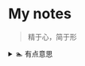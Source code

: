 # My notes

> 精于心，简于形

<details>
<summary>🏊 有点意思</summary>
| Project | Stars | Forks | Remark |
| :-----: | :---: | :---: | :----: |
| 暂无 | 暂无 | 暂无 | 暂无 |
</details>
